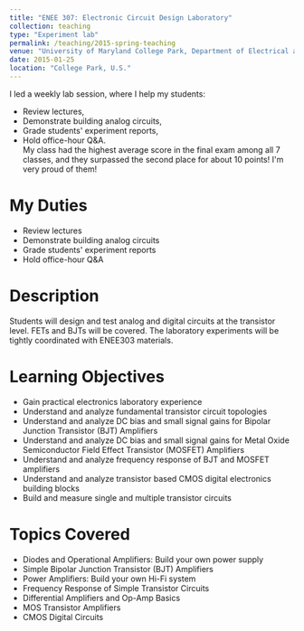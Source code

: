 ```yaml
---
title: "ENEE 307: Electronic Circuit Design Laboratory"
collection: teaching
type: "Experiment lab"
permalink: /teaching/2015-spring-teaching
venue: "University of Maryland College Park, Department of Electrical and Computer Engineering"
date: 2015-01-25
location: "College Park, U.S."
---
```


I led a weekly lab session, where I help my students:
- Review lectures,
- Demonstrate building analog circuits,
- Grade students' experiment reports,
- Hold office-hour Q&A.<br>
My class had the highest average score in the final exam among all 7 classes, and they surpassed the second place for about 10 points! I'm very proud of them!

My Duties
======
- Review lectures
- Demonstrate building analog circuits
- Grade students' experiment reports
- Hold office-hour Q&A

Description
======
Students will design and test analog and digital circuits at the transistor level. FETs and BJTs will be covered. The laboratory experiments will be tightly coordinated with ENEE303 materials.

Learning Objectives
======
- Gain practical electronics laboratory experience
- Understand and analyze fundamental transistor circuit topologies
- Understand and analyze DC bias and small signal gains for Bipolar Junction Transistor (BJT) Amplifiers
- Understand and analyze DC bias and small signal gains for Metal Oxide Semiconductor Field Effect Transistor (MOSFET) Amplifiers
- Understand and analyze frequency response of BJT and MOSFET amplifiers
- Understand and analyze transistor based CMOS digital electronics building blocks
- Build and measure single and multiple transistor circuits

Topics Covered
======
- Diodes and Operational Amplifiers: Build your own power supply
- Simple Bipolar Junction Transistor (BJT) Amplifiers
- Power Amplifiers: Build your own Hi-Fi system
- Frequency Response of Simple Transistor Circuits
- Differential Amplifiers and Op-Amp Basics
- MOS Transistor Amplifiers
- CMOS Digital Circuits
